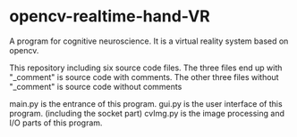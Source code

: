 # opencv-realtime-hand-VR
A program for cognitive neuroscience. It is a virtual reality system based on opencv.

This repository including six source code files.
The three files end up with "_comment"  is source code with comments.
The other three files without "_comment" is source code without comments

main.py is the entrance of this program.
gui.py is the user interface of this program. (including the socket part)
cvImg.py is the image processing and I/O parts of this program.
